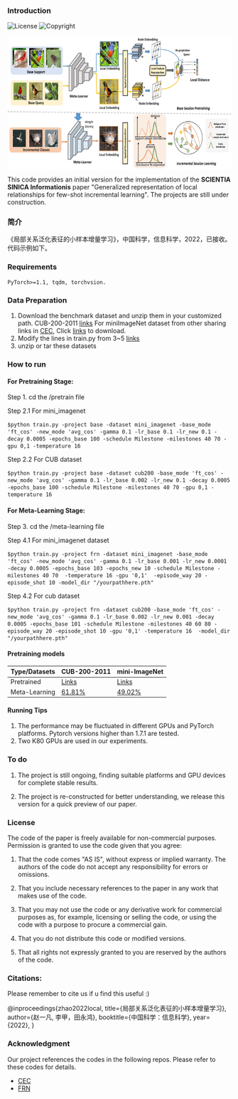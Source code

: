 ### Introduction


![License](https://img.shields.io/badge/License-MIT-brightgreen)
![Copyright](https://img.shields.io/badge/Copyright-CVTEAM-red)

<img src="https://github.com/iCVTEAM/G-FSCIL/blob/master/teaser.jpg" width = "600" height = "300" align=center />


This code provides an initial version for the implementation of the **SCIENTIA SINICA Informationis** paper "Generalized representation of local relationships for few-shot
incremental learning". The projects are still under construction.

### 简介

《局部关系泛化表征的小样本增量学习》，中国科学，信息科学，2022，已接收。代码示例如下。

### Requirements

```
PyTorch>=1.1, tqdm, torchvsion.
```

### Data Preparation


1. Download the benchmark dataset and unzip them in your customized path.
    CUB-200-2011 [links](http://www.vision.caltech.edu/visipedia/CUB-200-2011.html)
    For miniImageNet dataset from other sharing links in [CEC](https://github.com/icoz69/CEC-CVPR2021), Click [links](https://drive.google.com/drive/folders/11LxZCQj2FRCs0JTsf_dafvTHqFn2yGSN?usp=sharing)  to download.
2. Modify the lines in train.py from 3~5 [links](https://github.com/iCVTEAM/G-FSCIL/blob/c13ad19ed842d05136996117807342a3b6466076/meta-learning/train.py#L6)
3. unzip or tar these datasets



### How to run

#### For Pretraining Stage:

Step 1. cd the /pretrain file 

Step 2.1  For  mini_imagenet
```
$python train.py -project base -dataset mini_imagenet -base_mode 'ft_cos' -new_mode 'avg_cos' -gamma 0.1 -lr_base 0.1 -lr_new 0.1 -decay 0.0005 -epochs_base 100 -schedule Milestone -milestones 40 70 -gpu 0,1 -temperature 16
```
Step 2.2  For  CUB dataset 
```
$python train.py -project base -dataset cub200 -base_mode 'ft_cos' -new_mode 'avg_cos' -gamma 0.1 -lr_base 0.002 -lr_new 0.1 -decay 0.0005 -epochs_base 100 -schedule Milestone -milestones 40 70 -gpu 0,1 -temperature 16
```
#### For Meta-Learning Stage:

Step 3. cd the /meta-learning file 

Step 4.1   For  mini_imagenet dataset
```
$python train.py -project frn -dataset mini_imagenet -base_mode 'ft_cos' -new_mode 'avg_cos' -gamma 0.1 -lr_base 0.001 -lr_new 0.0001 -decay 0.0005 -epochs_base 103 -epochs_new 10 -schedule Milestone -milestones 40 70  -temperature 16 -gpu '0,1'  -episode_way 20 -episode_shot 10 -model_dir "/yourpathhere.pth"
```
Step 4.2   For  cub dataset
```
$python train.py -project frn -dataset cub200 -base_mode 'ft_cos' -new_mode 'avg_cos' -gamma 0.1 -lr_base 0.002 -lr_new 0.001 -decay 0.0005 -epochs_base 101 -schedule Milestone -milestones 40 60 80 -episode_way 20 -episode_shot 10 -gpu '0,1' -temperature 16  -model_dir "/yourpathhere.pth"
```


#### Pretraining models
| Type/Datasets | CUB-200-2011                                                 | mini-ImageNet                                                |
| ------------- | ------------------------------------------------------------ | ------------------------------------------------------------ |
| Pretrained    | [Links](https://drive.google.com/file/d/1aoCCe9mDJspHtrLEUp6fDIc2aTEst_At/view?usp=share_link) | [Links](https://drive.google.com/file/d/1DULS9Imimgo_06ni4oOJ0mGh2bUeNlWh/view?usp=share_link) |
| Meta-Learning | [61.81%](https://drive.google.com/file/d/1XoFEyOGEn_9H1Rkj8wa5jtvQSP675ecM/view?usp=share_link) | [49.02%](https://drive.google.com/file/d/1XoFEyOGEn_9H1Rkj8wa5jtvQSP675ecM/view?usp=share_link) |


#### Running Tips

1. The performance may be fluctuated in different GPUs and PyTorch platforms. Pytorch versions higher than 1.7.1 are tested. 
2.  Two K80 GPUs are used in our experiments. 


### To do

1. The project is still ongoing, finding suitable platforms and GPU devices for complete stable results.

2. The project is re-constructed for better understanding, we release this version for a quick preview of our paper.

   
### License

The code of the paper is freely available for non-commercial purposes. Permission is granted to use the code given that you agree:

1. That the code comes "AS IS", without express or implied warranty. The authors of the code do not accept any responsibility for errors or omissions.

2. That you include necessary references to the paper in any work that makes use of the code. 

3. That you may not use the code or any derivative work for commercial purposes as, for example, licensing or selling the code, or using the code with a purpose to procure a commercial gain.

4. That you do not distribute this code or modified versions. 

5. That all rights not expressly granted to you are reserved by the authors of the code.

### Citations:

Please remember to cite us if u find this useful :)

@inproceedings{zhao2022local,
  title={局部关系泛化表征的小样本增量学习},
  author={赵一凡, 李甲，田永鸿},
  booktitle={中国科学：信息科学},
  year={2022},
}



### Acknowledgment
Our project references the codes in the following repos.
Please refer to these codes for details.

- [CEC](https://github.com/icoz69/CEC-CVPR2021)
- [FRN](https://github.com/Tsingularity/FRN)


